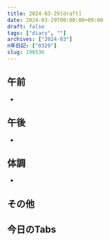 ```yaml
---
title: 2024-03-29[draft]
date: 2024-03-29T00:00:00+09:00
draft: false
tags: ["diary", ""]
archives: ["2024-03"]
n年日記: ["0329"]
slug: 196536
---
```

## 午前
- 
## 午後
- 
## 体調
- 
## その他
## 今日のTabs